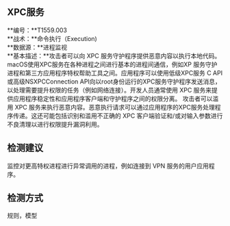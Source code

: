 ## XPC服务  
**编号：**T1559.003  
**战术：**命令执行（Execution)  
**数据源：**进程监视  
**基本描述：**攻击者可以向 XPC 服务守护程序提供恶意内容以执行本地代码。macOS使用XPC服务在各种进程之间进行基本的进程间通信，例如XP 服务守护进程和第三方应用程序特权帮助工具之间。应用程序可以使用低级XPC服务 C API或高级NSXPCConnection API向以root身份运行的XPC服务守护程序发送消息，以处理需要提升权限的任务（例如网络连接）。开发人员通常使用 XPC 服务来提供应用程序稳定性和应用程序客户端和守护程序之间的权限分离。
攻击者可以滥用 XPC 服务来执行恶意内容。恶意执行请求可以通过应用程序的XPC服务处理程序传递。这还可能包括识别和滥用不正确的 XPC 客户端验证和/或对输入参数进行不良清理以进行权限提升漏洞利用。  
## 检测建议  
监控对更高特权进程进行异常调用的进程，例如连接到 VPN 服务的用户应用程序。  
## 检测方式  
规则，模型